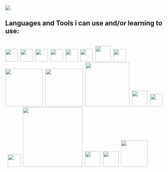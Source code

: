 <img src="https://user-images.githubusercontent.com/72748253/131888233-b154dd6e-155b-4e58-a2b1-5c2744ba2f88.png">

<h2>Languages and Tools i can use and/or learning to use:</h2>
<br>
<span><img src="https://cdn.jsdelivr.net/gh/devicons/devicon@latest/icons/html5/html5-plain.svg" width="40px"></span>&nbsp;
<span><img src="https://cdn.jsdelivr.net/gh/devicons/devicon@latest/icons/css3/css3-plain.svg" width="40px"></span>&nbsp;
<span><img src="https://cdn.jsdelivr.net/gh/devicons/devicon@latest/icons/javascript/javascript-original.svg" width="40px"></span>&nbsp;
<span><img src="https://cdn.jsdelivr.net/gh/devicons/devicon@latest/icons/git/git-original.svg" width="40px"></span>&nbsp;
<span><img src="https://brandslogos.com/wp-content/uploads/thumbs/c-logo-vector.svg" width="40px"></span>&nbsp;
<span><img src="https://brandslogos.com/wp-content/uploads/images/large/c-logo-1.png" width="40px"></span>&nbsp;
<span><img src="https://icons-for-free.com/iconfiles/png/512/design+development+facebook+framework+mobile+react+icon-1320165723839064798.png" width="50px"></span>&nbsp;
<span><img src="https://www.freepnglogos.com/uploads/logo-mysql-png/logo-mysql-mysql-logo-png-images-are-download-crazypng-21.png" width="40px"></span>&nbsp;
<span><img src="https://cdn.freebiesupply.com/logos/large/2x/python-3-logo-png-transparent.png" width="120px"></span>&nbsp;
<span><img src="https://firebase.google.com/images/brand-guidelines/logo-standard.png" width="120px"></span>&nbsp;
<span><img src="https://miro.medium.com/max/800/1*mUISLg4ghf6QYT_f1-cnlg.png" width="140px"></span>&nbsp;
<span><img src="https://logowik.com/content/uploads/images/nodejs.jpg" width="50px"></span>&nbsp;
<span><img src="https://gocode.colorado.gov/wp-content/uploads/2020/11/MongoDB-logo.gif" width="40px"></span>&nbsp;
<span><img src="https://images.tute.io/tute/topic/express-js.png" width="40px"></span>&nbsp;
<span><img src="https://miro.medium.com/max/1400/1*safAvjgR68qpQCreDTOcYA.png" width="190px"></span>&nbsp;
<span><img src="https://brandslogos.com/wp-content/uploads/images/large/java-logo-1.png" width="50px"></span>&nbsp;
<span><img src="https://iconape.com/wp-content/files/gm/82643/svg/next-js.svg" width="50px"></span>&nbsp;
<span><img src="https://redux.js.org/img/redux-logo-landscape.png" width="85px"></span>&nbsp;
